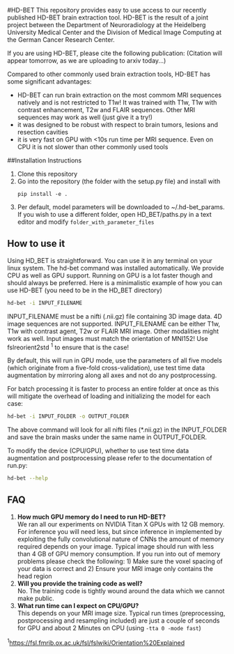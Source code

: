 
#HD-BET
This repository provides easy to use access to our recently published HD-BET brain extraction tool. HD-BET is the result
of a joint project between the Department of Neuroradiology at the Heidelberg University Medical Center and the 
Division of Medical Image Computing at the German Cancer Research Center.

If you are using HD-BET, please cite the following publication: 
(Citation will appear tomorrow, as we are uploading to arxiv today...)

Compared to other commonly used brain extraction tools, HD-BET has some significant advantages:
- HD-BET can run brain extraction on the most commom MRI sequences natively and is not restricted to T1w! It was 
trained with T1w, T1w with contrast enhancement, T2w and FLAIR sequences. Other MRI sequences may work as well (just 
give it a try!)
- it was designed to be robust with respect to brain tumors, lesions and resection cavities
- it is very fast on GPU with <10s run time per MRI sequence. Even on CPU it is not slower than other commonly 
used tools
 
 
##Installation Instructions
1) Clone this repository
2) Go into the repository (the folder with the setup.py file) and install with
    ```
    pip install -e .
    ```
3) Per default, model parameters will be downloaded to ~/.hd-bet_params. If you wish to use a different folder, open 
HD_BET/paths.py in a text editor and modify ```folder_with_parameter_files```


## How to use it
Using HD_BET is straightforward. You can use it in any terminal on your linux system. The hd-bet command was installed 
automatically. We provide CPU as well as GPU support. Running on GPU is a lot faster though 
and should always be preferred. Here is a minimalistic example of how you can use HD-BET (you need to be in the HD_BET 
directory)

```bash
hd-bet -i INPUT_FILENAME
```

INPUT_FILENAME must be a nifti (.nii.gz) file containing 3D image data. 4D image sequences are not supported. 
INPUT_FILENAME can be either T1w, T1w with contrast agent, T2w or FLAIR MRI image. Other modalities might work as well.
Input images must match the orientation of MNI152! Use fslreorient2std <sup>1</sup> to ensure that is the case!

By default, this will run in GPU mode, use the parameters of all five models (which originate from a five-fold 
cross-validation), use test time data augmentation by mirroring along all axes and not do any postprocessing.

For batch processing it is faster to process an entire folder at once as this will mitigate the overhead of loading 
and initializing the model for each case:

```bash
hd-bet -i INPUT_FOLDER -o OUTPUT_FOLDER
```

The above command will look for all nifti files (*.nii.gz) in the INPUT_FOLDER and save the brain masks under the same name
in OUTPUT_FOLDER.

To modify the device (CPU/GPU), whether to use test time data augmentation and postprocessing please refer 
to the documentation of run.py:

```bash
hd-bet --help
```

## FAQ
1) **How much GPU memory do I need to run HD-BET?**  
We ran all our experiments on NVIDIA Titan X GPUs with 12 GB memory. For inference you will need less, but since 
inference in implemented by exploiting the fully convolutional nature of CNNs the amount of memory required depends on 
your image. Typical image should run with less than 4 GB of GPU memory consumption. If you run into out of memory
problems please check the following: 1) Make sure the voxel spacing of your data is correct and 2) Ensure your MRI 
image only contains the head region
2) **Will you provide the training code as well?**  
No. The training code is tightly wound around the data which we cannot make public.
3) **What run time can I expect on CPU/GPU?**  
This depends on your MRI image size. Typical run times (preprocessing, postprocessing and resampling included) are just
 a couple of seconds for GPU and about 2 Minutes on CPU (using ```-tta 0 -mode fast```)



<sup>1</sup>https://fsl.fmrib.ox.ac.uk/fsl/fslwiki/Orientation%20Explained